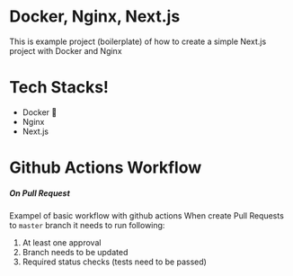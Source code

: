 # Docker, Nginx, Next.js

This is example project (boilerplate) of how to create a simple Next.js project with Docker and Nginx

# Tech Stacks!

  - Docker :whale:
  - Nginx
  - Next.js

# Github Actions Workflow
##### On Pull Request
Exampel of basic workflow with github actions
When create Pull Requests to `master` branch it needs to run following:
1. At least one approval
2. Branch needs to be updated
3. Required status checks (tests need to be passed)
